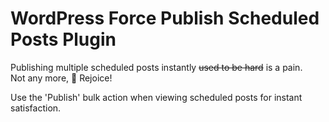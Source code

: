 # WordPress Force Publish Scheduled Posts Plugin

Publishing multiple scheduled posts instantly ~~used to be hard~~ is a pain.   
Not any more, :tada: Rejoice!

Use the 'Publish' bulk action when viewing scheduled posts for instant satisfaction.
